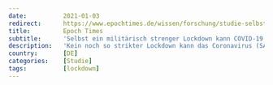 ```yaml
---
date:          2021-01-03
redirect:      https://www.epochtimes.de/wissen/forschung/studie-selbst-ein-militaerisch-strenger-lockdown-kann-covid-19-nicht-stoppen-a3389595.html
title:         Epoch Times
subtitle:      'Selbst ein militärisch strenger Lockdown kann COVID-19 nicht stoppen'
description:   'Kein noch so strikter Lockdown kann das Coronavirus (SARS-CoV-2) aufhalten, auch nicht mit militärischer Strenge. Im Gegenteil, in einer Gruppe US-Marines mit den vermutlich strengsten Corona-Maßnahmen weltweit breitete sich COVID-19 stärker aus, als in einer Kontrollgruppe.'
country:       [DE]
categories:    [Studie]
tags:          [lockdown]
---
```

